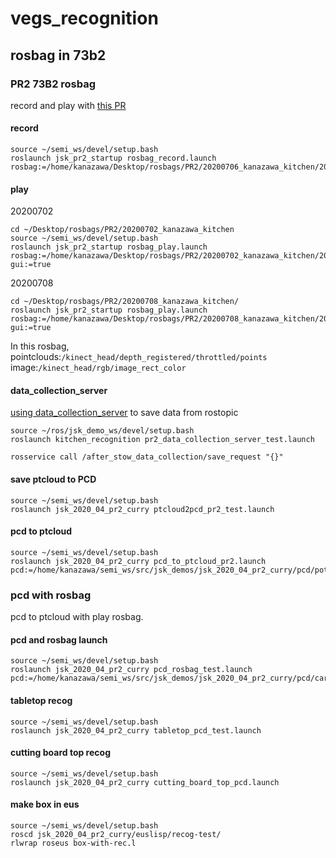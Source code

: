 # vegs_recognition

## rosbag in 73b2

### PR2 73B2 rosbag
record and play with [this PR](https://github.com/jsk-ros-pkg/jsk_robot/pull/1228 )

#### record
```
source ~/semi_ws/devel/setup.bash
roslaunch jsk_pr2_startup rosbag_record.launch rosbag:=/home/kanazawa/Desktop/rosbags/PR2/20200706_kanazawa_kitchen/202007061723_kitchen_01
```

#### play
20200702
```
cd ~/Desktop/rosbags/PR2/20200702_kanazawa_kitchen
source ~/semi_ws/devel/setup.bash
roslaunch jsk_pr2_startup rosbag_play.launch rosbag:=/home/kanazawa/Desktop/rosbags/PR2/20200702_kanazawa_kitchen/202007021723_kitchen_12_potato_on_board.bag gui:=true
```
20200708
```
cd ~/Desktop/rosbags/PR2/20200708_kanazawa_kitchen/
roslaunch jsk_pr2_startup rosbag_play.launch rosbag:=/home/kanazawa/Desktop/rosbags/PR2/20200708_kanazawa_kitchen/20200708_kitchen_02.bag gui:=true
```

In this rosbag,  
pointclouds:`/kinect_head/depth_registered/throttled/points`  
image:`/kinect_head/rgb/image_rect_color`

#### data_collection_server
[using data_collection_server](https://jsk-common.readthedocs.io/en/latest/jsk_data/node_scripts/data_collection_server.html ) to save data from rostopic
```
source ~/ros/jsk_demo_ws/devel/setup.bash
roslaunch kitchen_recognition pr2_data_collection_server_test.launch
```
```
rosservice call /after_stow_data_collection/save_request "{}"
```

#### save ptcloud to PCD
```
source ~/semi_ws/devel/setup.bash
roslaunch jsk_2020_04_pr2_curry ptcloud2pcd_pr2_test.launch
```

#### pcd to ptcloud
```
source ~/semi_ws/devel/setup.bash
roslaunch jsk_2020_04_pr2_curry pcd_to_ptcloud_pr2.launch pcd:=/home/kanazawa/semi_ws/src/jsk_demos/jsk_2020_04_pr2_curry/pcd/potato_on_board_0702.pcd
```

### pcd with rosbag
pcd to ptcloud with play rosbag.

#### pcd and rosbag launch
```
source ~/semi_ws/devel/setup.bash
roslaunch jsk_2020_04_pr2_curry pcd_rosbag_test.launch pcd:=/home/kanazawa/semi_ws/src/jsk_demos/jsk_2020_04_pr2_curry/pcd/carrot_on_board_0708.pcd
```

#### tabletop recog
```
source ~/semi_ws/devel/setup.bash
roslaunch jsk_2020_04_pr2_curry tabletop_pcd_test.launch
```

#### cutting board top recog
```
source ~/semi_ws/devel/setup.bash
roslaunch jsk_2020_04_pr2_curry cutting_board_top_pcd.launch
```

#### make box in eus
```
source ~/semi_ws/devel/setup.bash
roscd jsk_2020_04_pr2_curry/euslisp/recog-test/
rlwrap roseus box-with-rec.l
```
